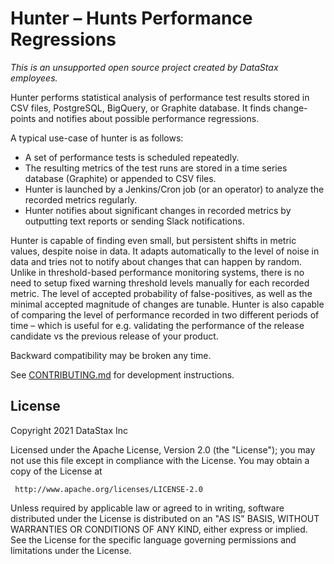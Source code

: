 Hunter – Hunts Performance Regressions
======================================

_This is an unsupported open source project created by DataStax employees._


Hunter performs statistical analysis of performance test results stored
in CSV files, PostgreSQL, BigQuery, or Graphite database. It finds change-points and notifies about
possible performance regressions.

A typical use-case of hunter is as follows:

- A set of performance tests is scheduled repeatedly.
- The resulting metrics of the test runs are stored in a time series database (Graphite)
   or appended to CSV files.
- Hunter is launched by a Jenkins/Cron job (or an operator) to analyze the recorded
  metrics regularly.
- Hunter notifies about significant changes in recorded metrics by outputting text reports or
  sending Slack notifications.

Hunter is capable of finding even small, but persistent shifts in metric values,
despite noise in data.
It adapts automatically to the level of noise in data and tries not to notify about changes that
can happen by random. Unlike in threshold-based performance monitoring systems,
there is no need to setup fixed warning threshold levels manually for each recorded metric.
The level of accepted probability of false-positives, as well as the
minimal accepted magnitude of changes are tunable. Hunter is also capable of comparing
the level of performance recorded in two different periods of time – which is useful for
e.g. validating the performance of the release candidate vs the previous release of your product.

Backward compatibility may be broken any time.

See [CONTRIBUTING.md](docs/CONTRIBUTING.md) for development instructions.


## License

Copyright 2021 DataStax Inc

Licensed under the Apache License, Version 2.0 (the "License");
you may not use this file except in compliance with the License.
You may obtain a copy of the License at

     http://www.apache.org/licenses/LICENSE-2.0

Unless required by applicable law or agreed to in writing, software
distributed under the License is distributed on an "AS IS" BASIS,
WITHOUT WARRANTIES OR CONDITIONS OF ANY KIND, either express or implied.
See the License for the specific language governing permissions and
limitations under the License.
